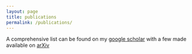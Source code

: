 ```yaml
---
layout: page
title: publications 
permalink: /publications/
---
```

A comprehensive list can be found on my [google scholar](https://scholar.google.com/citations?user=KNorg_UAAAAJ&hl=en) with a few made available on [arXiv](https://arxiv.org/search/?query=ireneusz+bulik&searchtype=author)



